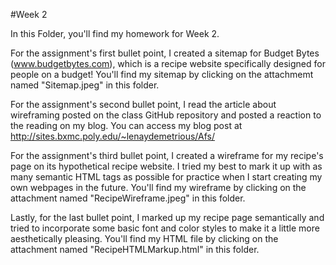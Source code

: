 #Week 2 

In this Folder, you'll find my homework for Week 2. 

For the assignment's first bullet point, I created a sitemap for Budget Bytes (www.budgetbytes.com),
which is a recipe website specifically designed for people on a budget! You'll find my sitemap by
clicking on the attachmemt named "Sitemap.jpeg" in this folder. 

For the assignment's second bullet point, I read the article about wireframing posted on the class
GitHub repository and posted a reaction to the reading on my blog. You can access my blog post at
http://sites.bxmc.poly.edu/~lenaydemetrious/Afs/ 

For the assignment's third bullet point, I created a wireframe for my recipe's page on its
hypothetical recipe website. I tried my best to mark it up with as many semantic HTML tags
as possible for practice when I start creating my own webpages in the future. You'll find my
wireframe by clicking on the attachment named "RecipeWireframe.jpeg" in this folder.

Lastly, for the last bullet point, I marked up my recipe page semantically and tried to
incorporate some basic font and color styles to make it a little more aesthetically pleasing.
You'll find my HTML file by clicking on the attachment named "RecipeHTMLMarkup.html" in this folder.